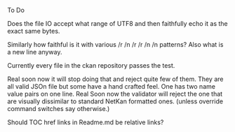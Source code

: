 To Do

Does the file IO accept what range of UTF8 and then faithfully echo it as the exact same bytes.

Similarly how faithful is it with various /r /n /r /r /n /n patterns?
Also what is a new line anyway.


Currently every file in the ckan repository passes the test.

Real soon now it will stop doing that and reject quite few of them. They are all valid JSOn file but some have a hand crafted feel.
One has two name value pairs on one line.
Real Soon now the validator will reject the one that are visually dissimilar to standard NetKan formatted ones. (unless override command switches say otherwise.)

Should TOC href links in Readme.md be relative links?

